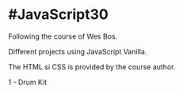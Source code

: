 # #JavaScript30

Following the course of Wes Bos.

Different projects using JavaScript Vanilla.

The HTML si CSS is provided by the course author.

1 - Drum Kit
